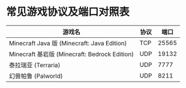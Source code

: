 # 常见游戏协议及端口对照表

| 游戏名                                       | 协议 | 端口  |
| -------------------------------------------- | --- | ----- |
| Minecraft Java 版 (Minecraft: Java Edition)  | TCP | 25565 |
| Minecraft 基岩版 (Minecraft: Bedrock Edition) | UDP | 19132 |
| 泰拉瑞亚 (Terraria)                             | UDP | 7777 |
| 幻兽帕鲁 (Palworld)                           | UDP | 8211 |
